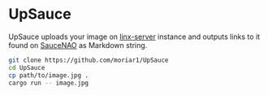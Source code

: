 # UpSauce

UpSauce uploads your image on [linx-server](https://github.com/ZizzyDizzyMC/linx-server/) instance and
outputs links to it found on [SauceNAO](https://saucenao.com) as Markdown string.

```bash
git clone https://github.com/moriar1/UpSauce
cd UpSauce
cp path/to/image.jpg . 
cargo run -- image.jpg
```
